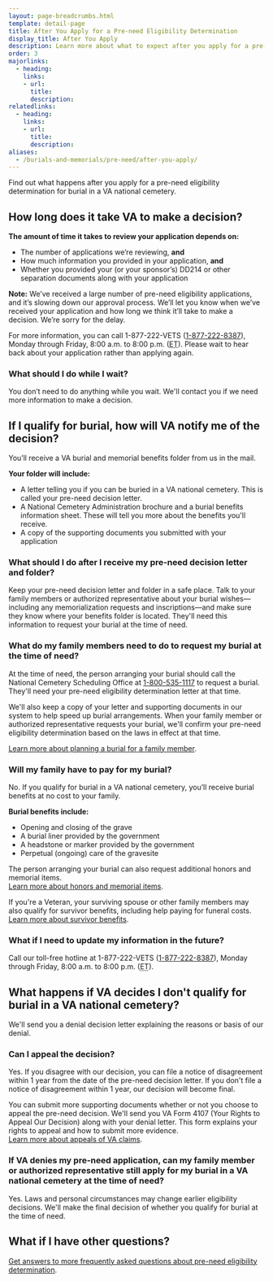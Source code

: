 ```yaml
---
layout: page-breadcrumbs.html
template: detail-page
title: After You Apply for a Pre-need Eligibility Determination
display_title: After You Apply
description: Learn more about what to expect after you apply for a pre-need eligibility determination for burial in a VA national cemetery. Find out how long you can expect to wait for the VA to make a decision, what your family needs to do, and how to appeal a decision you disagree with. 
order: 3
majorlinks:
  - heading:
    links:
    - url:
      title:
      description:
relatedlinks:
  - heading:
    links:
    - url:
      title:
      description:
aliases:
  - /burials-and-memorials/pre-need/after-you-apply/
---
```


<div class="va-introtext">

Find out what happens after you apply for a pre-need eligibility determination for burial in a VA national cemetery.

</div>

## How long does it take VA to make a decision?

**The amount of time it takes to review your application depends on:**
- The number of applications we’re reviewing, **and**
- How much information you provided in your application, **and**
- Whether you provided your (or your sponsor’s) DD214 or other separation documents along with your application

**Note:** We’ve received a large number of pre-need eligibility applications, and it’s slowing down our approval process. We’ll let you know when we’ve received your application and how long we think it’ll take to make a decision. We’re sorry for the delay.

For more information, you can call 1-877-222-VETS (<a href="tel:+18772228387">1-877-222-8387</a>), Monday through Friday, 8:00 a.m. to 8:00 p.m. (<abbr title="eastern time">ET</abbr>). Please wait to hear back about your application rather than applying again.

### What should I do while I wait?

You don’t need to do anything while you wait. We'll contact you if we need more information to make a decision.

## If I qualify for burial, how will VA notify me of the decision?

You’ll receive a VA burial and memorial benefits folder from us in the mail. 

**Your folder will include:**

- A letter telling you if you can be buried in a VA national cemetery. This is called your pre-need decision letter.
- A National Cemetery Administration brochure and a burial benefits information sheet. These will tell you more about the benefits you'll receive.
- A copy of the supporting documents you submitted with your application

### What should I do after I receive my pre-need decision letter and folder?

Keep your pre-need decision letter and folder in a safe place. Talk to your family members or authorized representative about your burial wishes—including any memorialization requests and inscriptions—and make sure they know where your benefits folder is located. They'll need this information to request your burial at the time of need.

### What do my family members need to do to request my burial at the time of need?

At the time of need, the person arranging your burial should call the National Cemetery Scheduling Office at <a href="tel:+1-800-535-1117">1-800-535-1117</a> to request a burial. They'll need your pre-need eligibility determination letter at that time.

We'll also keep a copy of your letter and supporting documents in our system to help speed up burial arrangements. When your family member or authorized representative requests your burial, we'll confirm your pre-need eligibility determination based on the laws in effect at that time. <br>

[Learn more about planning a burial for a family member](/burials-memorials/plan-a-burial/).

### Will my family have to pay for my burial?

No. If you qualify for burial in a VA national cemetery, you’ll receive burial benefits at no cost to your family.

**Burial benefits include:**

- Opening and closing of the grave
- A burial liner provided by the government
- A headstone or marker provided by the government
- Perpetual (ongoing) care of the gravesite

The person arranging your burial can also request additional honors and memorial items.<br>
[Learn more about honors and memorial items](/burials-memorials/memorial-items/).

If you're a Veteran, your surviving spouse or other family members may also qualify for survivor benefits, including help paying for funeral costs. <br>
[Learn more about survivor benefits](/burials-memorials/dependency-indemnity-compensation/).

### What if I need to update my information in the future?

Call our toll-free hotline at 1-877-222-VETS (<a href="tel:+18772228387">1-877-222-8387</a>), Monday through Friday, 8:00 a.m. to 8:00 p.m. (<abbr title="eastern time">ET</abbr>).

## What happens if VA decides I don't qualify for burial in a VA national cemetery?

We'll send you a denial decision letter explaining the reasons or basis of our denial.

### Can I appeal the decision?

Yes. If you disagree with our decision, you can file a notice of disagreement within 1 year from the date of the pre-need decision letter. If you don't file a notice of disagreement within 1 year, our decision will become final.

You can submit more supporting documents whether or not you choose to appeal the pre-need decision. We'll send you VA Form 4107 (Your Rights to Appeal Our Decision) along with your denial letter. This form explains your rights to appeal and how to submit more evidence. <br>
[Learn more about appeals of VA claims](http://www.va.gov/opa/publications/benefits_book/benefits_chap14.asp).

### If VA denies my pre-need application, can my family member or authorized representative still apply for my burial in a VA national cemetery at the time of need?

Yes. Laws and personal circumstances may change earlier eligibility decisions. We'll make the final decision of whether you qualify for burial at the time of need.

## What if I have other questions?

[Get answers to more frequently asked questions about pre-need eligibility determination](https://www.cem.va.gov/CEM/pre-need/FAQ/).
